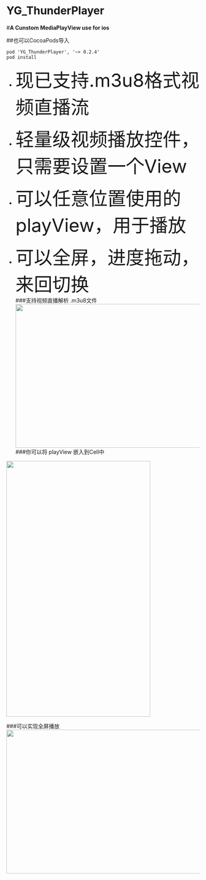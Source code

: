 # YG_ThunderPlayer
#**A Cunstom MediaPlayView use for ios**

##也可以CocoaPods导入
```
pod 'YG_ThunderPlayer', '~> 0.2.4'
pod install

```


- <font size=16>现已支持.m3u8格式视频直播流</font><br>

- <font size=16>轻量级视频播放控件，只需要设置一个View</font><br>

- <font size=16>可以任意位置使用的playView，用于播放</font><br>

- <font size=16>可以全屏，进度拖动，来回切换</font><br>
###支持视频直播解析 .m3u8文件
<img src=http://img.hoop8.com/1607A/EslO3wFY.png width="667" height="375"><br>
###你可以将 playView 嵌入到Cell中

<img src=http://img.hoop8.com/1607A/uEjU4rJ4.png width="375" height="667"><br>

###可以实现全屏播放
<img src=http://img.hoop8.com/1607A/W6IDcRgX.png width="667" height="375"><br>
